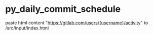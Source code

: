# py_daily_commit_schedule
paste html content "https://gitlab.com/users/{username}/activity" to /src/input/index.html